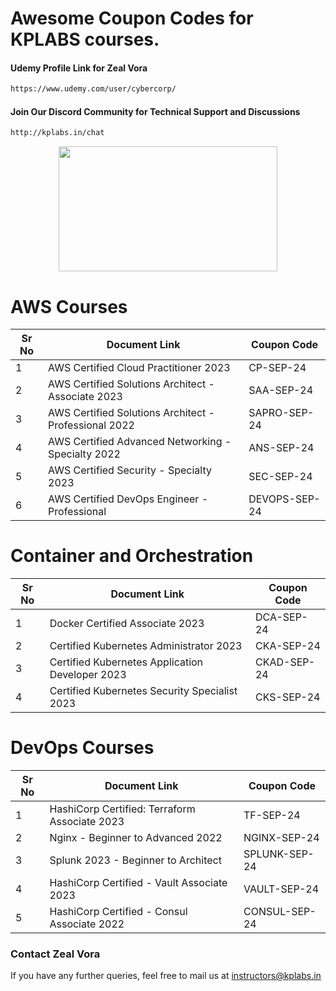 # Awesome Coupon Codes for KPLABS courses.

#### Udemy Profile Link for Zeal Vora

```sh
https://www.udemy.com/user/cybercorp/
```
#### Join Our Discord Community for Technical Support and Discussions

```sh
http://kplabs.in/chat
```
<p align="center">
  <img width="350" height="200" src="https://i.ibb.co/b3jFkkk/discord-terraform.png">
</p>


# AWS Courses 

| Sr No | Document Link | Coupon Code |
| ------ | ------ | ------ |
| 1 |AWS Certified Cloud Practitioner 2023 | CP-SEP-24 | 
| 2 |AWS Certified Solutions Architect - Associate  2023| SAA-SEP-24 |
| 3 |AWS Certified Solutions Architect - Professional 2022 | SAPRO-SEP-24 |
| 4 |AWS Certified Advanced Networking - Specialty 2022 | ANS-SEP-24 |
| 5 |AWS Certified Security - Specialty 2023 | SEC-SEP-24 |
| 6 |AWS Certified DevOps Engineer - Professional | DEVOPS-SEP-24 |

# Container and Orchestration

| Sr No | Document Link | Coupon Code |
| ------ | ------ | ------ |
| 1 | Docker Certified Associate 2023 | DCA-SEP-24 | 
| 2 | Certified Kubernetes Administrator 2023 | CKA-SEP-24 | 
| 3 | Certified Kubernetes Application Developer 2023 | CKAD-SEP-24 | 
| 4 | Certified Kubernetes Security Specialist 2023 | CKS-SEP-24 | 

# DevOps Courses

| Sr No | Document Link | Coupon Code |
| ------ | ------ | ------ |
| 1 | HashiCorp Certified: Terraform Associate 2023 | TF-SEP-24 | 
| 2 | Nginx - Beginner to Advanced 2022 | NGINX-SEP-24 | 
| 3 | Splunk 2023 - Beginner to Architect | SPLUNK-SEP-24 | 
| 4 | HashiCorp Certified - Vault Associate 2023 | VAULT-SEP-24 | 
| 5 | HashiCorp Certified - Consul Associate 2022 | CONSUL-SEP-24	 | 




### Contact Zeal Vora
If you have any further queries, feel free to mail us at instructors@kplabs.in
